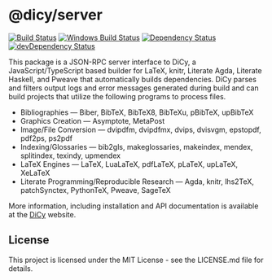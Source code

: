 # @dicy/server

[![Build Status][travis svg]][travis]
[![Windows Build Status][appveyor svg]][appveyor]
[![Dependency Status][dependency svg]][dependency]
[![devDependency Status][devdependency svg]][devdependency]

This package is a JSON-RPC server interface to DiCy, a JavaScript/TypeScript
based builder for LaTeX, knitr, Literate Agda, Literate Haskell, and Pweave that
automatically builds dependencies. DiCy parses and filters output logs and error
messages generated during build and can build projects that utilize the
following programs to process files.

-   Bibliographies — Biber, BibTeX, BibTeX8, BibTeXu, pBibTeX, upBibTeX
-   Graphics Creation — Asymptote, MetaPost
-   Image/File Conversion — dvipdfm, dvipdfmx, dvips, dvisvgm, epstopdf, pdf2ps,
    ps2pdf
-   Indexing/Glossaries — bib2gls, makeglossaries, makeindex, mendex,
    splitindex, texindy, upmendex
-   LaTeX Engines — LaTeX, LuaLaTeX, pdfLaTeX, pLaTeX, upLaTeX, XeLaTeX
-   Literate Programming/Reproducible Research — Agda, knitr, lhs2TeX,
    patchSynctex, PythonTeX, Pweave, SageTeX

More information, including installation and API documentation is available at
the [DiCy][] website.

## License

This project is licensed under the MIT License - see the LICENSE.md file for
details.

[appveyor svg]: https://ci.appveyor.com/api/projects/status/s3unjr8c90bhcd99?svg=true

[appveyor]: https://ci.appveyor.com/project/yitzchak/dicy/branch/master

[dependency svg]: https://david-dm.org/yitzchak/dicy.svg?path=packages%2Fserver

[dependency]: https://david-dm.org/yitzchak/dicy?path=packages%2Fserver

[devdependency svg]: https://david-dm.org/yitzchak/dicy/dev-status.svg?path=packages%2Fserver

[devdependency]: https://david-dm.org/yitzchak/dicy?type=dev&path=packages%2Fserver

[dicy]: https://yitzchak.github.io/dicy/

[travis svg]: https://travis-ci.org/yitzchak/dicy.svg?branch=master

[travis]: https://travis-ci.org/yitzchak/dicy

